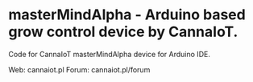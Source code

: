 # masterMindAlpha - Arduino based grow control device by CannaIoT.

Code for CannaIoT masterMindAlpha device for Arduino IDE.

Web: cannaiot.pl
Forum: cannaiot.pl/forum

